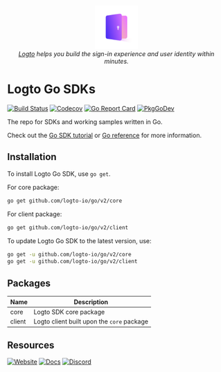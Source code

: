 <p align="center">
  <a href="https://logto.io" target="_blank" align="center" alt="Logto Logo">
      <img src="./logo.png" width="100">
  </a>
  <br/>
  <span><i><a href="https://logto.io" target="_blank">Logto</a> helps you build the sign-in experience and user identity within minutes.</i></span>
</p>

# Logto Go SDKs
[![Build Status](https://github.com/logto-io/go/actions/workflows/main.yml/badge.svg)](https://github.com/logto-io/go/actions/workflows/main.yml)
[![Codecov](https://img.shields.io/codecov/c/github/logto-io/go)](https://app.codecov.io/gh/logto-io/go?branch=master)
[![Go Report Card](https://goreportcard.com/badge/github.com/logto-io/go)](https://goreportcard.com/report/github.com/logto-io/go)
[![PkgGoDev](https://pkg.go.dev/badge/github.com/logto-io/go)](https://pkg.go.dev/github.com/logto-io/go)

The repo for SDKs and working samples written in Go.

Check out the [Go SDK tutorial](https://docs.logto.io/quick-starts/go) or [Go reference](https://pkg.go.dev/github.com/logto-io/go/v2) for more information.

## Installation

To install Logto Go SDK, use `go get`.

For core package:

```bash
go get github.com/logto-io/go/v2/core
```

For client package:

```bash
go get github.com/logto-io/go/v2/client
```

To update Logto Go SDK to the latest version, use:
```bash
go get -u github.com/logto-io/go/v2/core
go get -u github.com/logto-io/go/v2/client
```

## Packages

| Name   | Description                          |
| ------ | ------------------------------------ |
| core   | Logto SDK core package               |
| client | Logto client built upon the `core` package |

## Resources

[![Website](https://img.shields.io/badge/website-logto.io-8262F8.svg)](https://logto.io/)
[![Docs](https://img.shields.io/badge/docs-logto.io-green.svg)](https://docs.logto.io/)
[![Discord](https://img.shields.io/discord/965845662535147551?logo=discord&logoColor=ffffff&color=7389D8&cacheSeconds=600)](https://discord.gg/UEPaF3j5e6)
